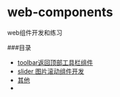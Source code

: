 # web-components

web组件开发和练习

###目录
* [toolbar返回顶部工具栏组件](/toolbar-demo)
* [slider 图片滚动组件开发](/slider-demo)
* [其他](/README.md)
* []()